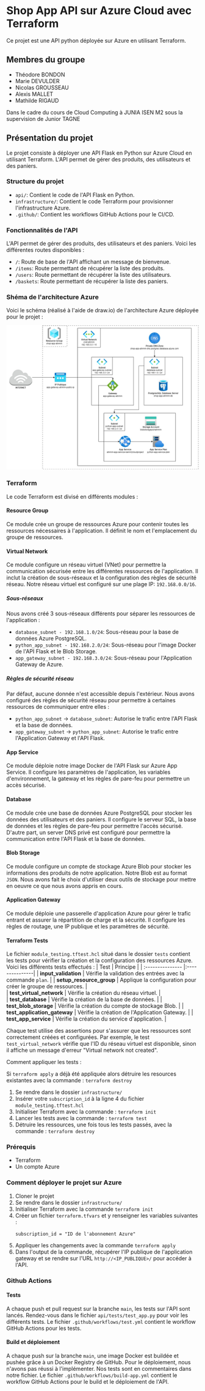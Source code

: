 # Shop App API sur Azure Cloud avec Terraform

Ce projet est une API python déployée sur Azure en utilisant Terraform.

## Membres du groupe

- Théodore BONDON
- Marie DEVULDER
- Nicolas GROUSSEAU
- Alexis MALLET
- Mathilde RIGAUD

Dans le cadre du cours de Cloud Computing à JUNIA ISEN M2 sous la supervision de Junior TAGNE

## Présentation du projet

Le projet consiste à déployer une API Flask en Python sur Azure Cloud en utilisant Terraform. L'API permet de gérer des produits, des utilisateurs et des paniers. 

### Structure du projet

- `api/`: Contient le code de l'API Flask en Python.
- `infrastructure/`: Contient le code Terraform pour provisionner l'infrastructure Azure.
- `.github/`: Contient les workflows GitHub Actions pour le CI/CD.

### Fonctionnalités de l'API

L'API permet de gérer des produits, des utilisateurs et des paniers. Voici les différentes routes disponibles :

- `/`: Route de base de l'API affichant un message de bienvenue. 
- `/items`: Route permettant de récupérer la liste des produits.
- `/users`: Route permettant de récupérer la liste des utilisateurs.
- `/baskets`: Route permettant de récupérer la liste des paniers.

### Shéma de l'architecture Azure

Voici le schéma (réalisé à l'aide de draw.io) de l'architecture Azure déployée pour le projet :

![Azure Architecture](/resources/images/cloud_computing_diagramme.jpg)

### Terraform

Le code Terraform est divisé en différents modules :

#### Resource Group
Ce module crée un groupe de ressources Azure pour contenir toutes les ressources nécessaires à l'application. Il définit le nom et l'emplacement du groupe de ressources.

#### Virtual Network
Ce module configure un réseau virtuel (VNet) pour permettre la communication sécurisée entre les différentes ressources de l'application. Il inclut la création de sous-réseaux et la configuration des règles de sécurité réseau. 
Notre réseau virtuel est configuré sur une plage IP: `192.168.0.0/16`.

##### Sous-réseaux

Nous avons créé 3 sous-réseaux différents pour séparer les ressources de l'application :

- `database_subnet - 192.168.1.0/24`: Sous-réseau pour la base de données Azure PostgreSQL.
- `python_app_subnet - 192.168.2.0/24`: Sous-réseau pour l'image Docker de l'API Flask et le Blob Storage.
- `app_gateway_subnet - 192.168.3.0/24`: Sous-réseau pour l'Application Gateway de Azure.

##### Règles de sécurité réseau

Par défaut, aucune donnée n'est accessible depuis l'extérieur. Nous avons configuré des règles de sécurité réseau pour permettre à certaines ressources de communiquer entre elles :

- `python_app_subnet` &rarr; `database_subnet`: Autorise le trafic entre l'API Flask et la base de données.
- `app_gateway_subnet` &rarr; `python_app_subnet`: Autorise le trafic entre l'Application Gateway et l'API Flask.

#### App Service
Ce module déploie notre image Docker de l'API Flask sur Azure App Service. Il configure les paramètres de l'application, les variables d'environnement, la gateway et les règles de pare-feu pour permettre un accès sécurisé.

#### Database
Ce module crée une base de données Azure PostgreSQL pour stocker les données des utilisateurs et des paniers. Il configure le serveur SQL, la base de données et les règles de pare-feu pour permettre l'accès sécurisé. D'autre part, un server DNS privé est configuré pour permettre la communication entre l'API Flask et la base de données.

#### Blob Storage
Ce module configure un compte de stockage Azure Blob pour stocker les informations des produits de notre application. Notre Blob est au format `JSON`.
Nous avons fait le choix d'utiliser deux outils de stockage pour mettre en oeuvre ce que nous avons appris en cours.

#### Application Gateway
Ce module déploie une passerelle d'application Azure pour gérer le trafic entrant et assurer la répartition de charge et la sécurité. Il configure les règles de routage, une IP publique et les paramètres de sécurité.

#### Terraform Tests

Le fichier `module_testing.tftest.hcl` situé dans le dossier `tests` contient les tests pour vérifier la création et la configuration des ressources Azure. Voici les différents tests effectués :
| Test  | Principe          | 
| :--------------- |:---------------| 
| **input_validation**          |   Vérifie la validation des entrées avec la commande `plan`.          |
| **setup_resource_group**      |   Applique la configuration pour créer le groupe de ressources.       |  
| **test_virtual_network**      |   Vérifie la création du réseau virtuel.                              |  
| **test_database**            |   Vérifie la création de la base de données.                          |
| **test_blob_storage**         |      Vérifie la création du compte de stockage Blob.                  |
| **test_application_gateway**  | Vérifie la création de l'Application Gateway.                         |
| **test_app_service**          |   Vérifie la création du service d'application.                       |

Chaque test utilise des assertions pour s'assurer que les ressources sont correctement créées et configurées. Par exemple, le test `test_virtual_network` vérifie que l'ID du réseau virtuel est disponible, sinon il affiche un message d'erreur "Virtual network not created".




Comment appliquer les tests :

Si ```terraform apply``` a déjà été appliquée alors détruire les resources existantes avec la commande :
```terraform destroy```
1. Se rendre dans le dossier 
```infrastructure/```
2. Insérer votre ```subscription_id``` à la ligne 4 du fichier ```module_testing.tftest.hcl```
3. Initialiser Terraform avec la commande :
```terraform init```
4. Lancer les tests avec la commande :
```terraform test```
5. Détruire les ressources, une fois tous les tests passés, avec la commande :
```terraform destroy```



### Prérequis
- Terraform 
- Un compte Azure

### Comment déployer le projet sur Azure

1. Cloner le projet
2. Se rendre dans le dossier `infrastructure/`
3. Initialiser Terraform avec la commande `terraform init`
4. Créer un fichier `terraform.tfvars` et y renseigner les variables suivantes :
    ```
    subscription_id = "ID de l'abonnement Azure"
    ```
5. Appliquer les changements avec la commande `terraform apply`
6. Dans l'output de la commande, récupérer l'IP publique de l'application gateway et se rendre sur l'URL `http://<IP_PUBLIQUE>/` pour accéder à l'API.

### Github Actions

#### Tests

A chaque push et pull request sur la branche `main`, les tests sur l'API sont lancés.
Rendez-vous dans le fichier `api/tests/test_app.py` pour voir les différents tests.
Le fichier `.github/workflows/test.yml` contient le workflow GitHub Actions pour les tests.

#### Build et déploiement

A chaque push sur la branche `main`, une image Docker est buildée et pushée grâce à un Docker Registry de GitHub. 
Pour le déploiement, nous n'avons pas réussi à l'implémenter. Nos tests sont en commentaires dans notre fichier.
Le fichier `.github/workflows/build-app.yml` contient le workflow GitHub Actions pour le build et le déploiement de l'API.

